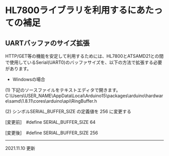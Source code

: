 # HL7800ライブラリを利用するにあたっての補足

## UARTバッファのサイズ拡張
HTTP/GET等の機能を安定して利用するためには、HL7800とATSAMD21との間で使用しているSerial(UART0)のバッファサイズを、以下の方法で拡張する必要があります。

+ Windowsの場合

(1) 下記のソースファイルをテキストエディタで開きます。
C:\Users\USER_NAME\AppData\Local\Arduino15\packages\arduino\hardware\samd\1.8.11\cores\arduino\api\RingBuffer.h

(2) シンボルSERIAL_BUFFER_SIZE の定義値を 256 に変更する

[変更前]　#define SERIAL_BUFFER_SIZE 64

[変更後]　#define SERIAL_BUFFER_SIZE 256

---
2021.11.10 更新
